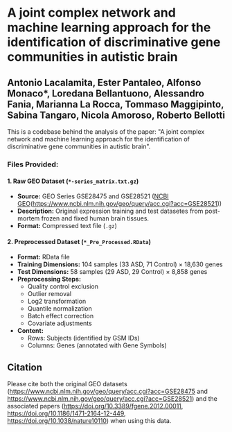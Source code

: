 # A joint complex network and machine learning approach for the identification of discriminative gene communities in autistic brain
## Antonio Lacalamita, Ester Pantaleo, Alfonso Monaco*, Loredana Bellantuono, Alessandro Fania, Marianna La Rocca, Tommaso Maggipinto, Sabina Tangaro, Nicola Amoroso, Roberto Bellotti

This is a codebase behind the analysis of the paper: "A joint complex network and machine learning approach for the identification of discriminative gene communities in autistic brain".
### Files Provided:

#### 1. **Raw GEO Dataset** (`*-series_matrix.txt.gz`)
- **Source:** GEO Series GSE28475 and GSE28521 ([NCBI GEO](https://www.ncbi.nlm.nih.gov/geo/query/acc.cgi?acc=GSE28475)(https://www.ncbi.nlm.nih.gov/geo/query/acc.cgi?acc=GSE28521))
- **Description:** Original expression training and test datasetes from post-mortem frozen and fixed human brain tissues.
- **Format:** Compressed text file (`.gz`)

#### 2. **Preprocessed Dataset** (`*_Pre_Processed.RData`)
- **Format:** RData file
- **Training Dimensions:** 104 samples (33 ASD, 71 Control) × 18,630 genes
- **Test Dimensions:** 58 samples (29 ASD, 29 Control) × 8,858 genes
- **Preprocessing Steps:**
  - Quality control exclusion
  - Outlier removal
  - Log2 transformation
  - Quantile normalization
  - Batch effect correction
  - Covariate adjustments
- **Content:**
  - Rows: Subjects (identified by GSM IDs)
  - Columns: Genes (annotated with Gene Symbols)

## Citation
Please cite both the original GEO datasets (https://www.ncbi.nlm.nih.gov/geo/query/acc.cgi?acc=GSE28475 and https://www.ncbi.nlm.nih.gov/geo/query/acc.cgi?acc=GSE28521) and the associated papers (https://doi.org/10.3389/fgene.2012.00011, https://doi.org/10.1186/1471-2164-12-449, https://doi.org/10.1038/nature10110) when using this data.
